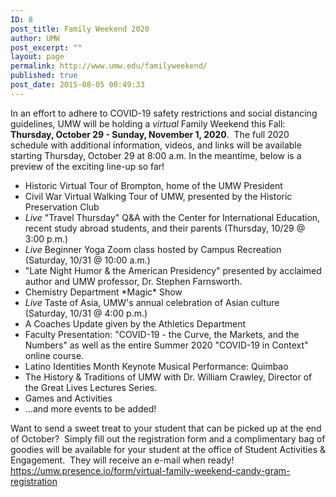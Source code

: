 ```yaml
---
ID: 8
post_title: Family Weekend 2020
author: UMW
post_excerpt: ""
layout: page
permalink: http://www.umw.edu/familyweekend/
published: true
post_date: 2015-08-05 00:49:33
---
```

In an effort to adhere to COVID-19 safety restrictions and social distancing guidelines, UMW will be holding a <em>virtual</em> Family Weekend this Fall: <strong>Thursday, October 29 - Sunday, November 1, 2020</strong>.  The full 2020 schedule with additional information, videos, and links will be available starting Thursday, October 29 at 8:00 a.m. In the meantime, below is a preview of the exciting line-up so far!
<ul>
 	<li>Historic Virtual Tour of Brompton, home of the UMW President</li>
 	<li>Civil War Virtual Walking Tour of UMW, presented by the Historic Preservation Club</li>
 	<li><em>Live</em> "Travel Thursday" Q&amp;A with the Center for International Education, recent study abroad students, and their parents (Thursday, 10/29 @ 3:00 p.m.)</li>
 	<li><em>Live</em> Beginner Yoga Zoom class hosted by Campus Recreation (Saturday, 10/31 @ 10:00 a.m.)</li>
 	<li style="text-align: left">"Late Night Humor &amp; the American Presidency" presented by acclaimed author and UMW professor, Dr. Stephen Farnsworth.</li>
 	<li>Chemistry Department *Magic* Show</li>
 	<li><em>Live</em> Taste of Asia, UMW's annual celebration of Asian culture  (Saturday, 10/31 @ 4:00 p.m.)</li>
 	<li>A Coaches Update given by the Athletics Department</li>
 	<li>Faculty Presentation: "COVID-19 - the Curve, the Markets, and the Numbers" as well as the entire Summer 2020 "COVID-19 in Context" online course.</li>
 	<li>Latino Identities Month Keynote Musical Performance: Quimbao</li>
 	<li>The History &amp; Traditions of UMW with Dr. William Crawley, Director of the Great Lives Lectures Series.</li>
 	<li>Games and Activities</li>
 	<li>...and more events to be added!</li>
</ul>
Want to send a sweet treat to your student that can be picked up at the end of October?  Simply fill out the registration form and a complimentary bag of goodies will be available for your student at the office of Student Activities &amp; Engagement.  They will receive an e-mail when ready!  <a href="https://umw.presence.io/form/virtual-family-weekend-candy-gram-registration">https://umw.presence.io/form/virtual-family-weekend-candy-gram-registration</a>

&nbsp;